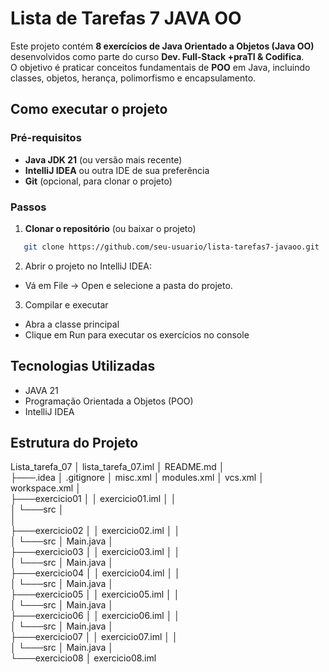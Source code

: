 # Lista de Tarefas 7 JAVA OO

Este projeto contém **8 exercícios de Java Orientado a Objetos (Java OO)** desenvolvidos como parte do curso **Dev. Full-Stack +praTI & Codifica**.  
O objetivo é praticar conceitos fundamentais de **POO** em Java, incluindo classes, objetos, herança, polimorfismo e encapsulamento.

## Como executar o projeto

### Pré-requisitos
- **Java JDK 21** (ou versão mais recente)
- **IntelliJ IDEA** ou outra IDE de sua preferência
- **Git** (opcional, para clonar o projeto)

### Passos
1. **Clonar o repositório** (ou baixar o projeto)
```bash
   git clone https://github.com/seu-usuario/lista-tarefas7-javaoo.git
```

2. Abrir o projeto no IntelliJ IDEA:

- Vá em File → Open e selecione a pasta do projeto.

3. Compilar e executar

 - Abra a classe principal
 - Clique em Run para executar os exercícios no console

## Tecnologias Utilizadas

- JAVA 21
- Programação Orientada a Objetos (POO)
- IntelliJ IDEA

## Estrutura do Projeto

Lista_tarefa_07
│   lista_tarefa_07.iml
│   README.md
│   
├───.idea
│       .gitignore
│       misc.xml
│       modules.xml
│       vcs.xml
│       workspace.xml
│       
├───exercicio01
│   │   exercicio01.iml
│   │   
│   └───src
│           
│           
├───exercicio02
│   │   exercicio02.iml
│   │   
│   └───src
│           Main.java
│           
├───exercicio03
│   │   exercicio03.iml
│   │   
│   └───src
│           Main.java
│           
├───exercicio04
│   │   exercicio04.iml
│   │   
│   └───src
│           Main.java
│           
├───exercicio05
│   │   exercicio05.iml
│   │   
│   └───src
│           Main.java
│           
├───exercicio06
│   │   exercicio06.iml
│   │   
│   └───src
│           Main.java
│           
├───exercicio07
│   │   exercicio07.iml
│   │   
│   └───src
│           Main.java
│           
└───exercicio08
│   exercicio08.iml
